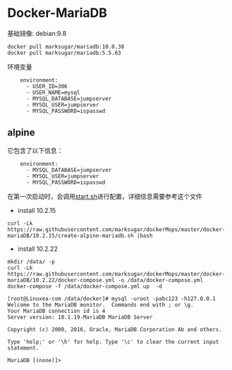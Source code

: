 # Docker-MariaDB

基础镜像: debian:9.8

```
docker pull marksugar/mariadb:10.0.38
docker pull marksugar/mariadb:5.5.63
```
环境变量
 ```
     environment:
       - USER_ID=306
       - USER_NAME=mysql
       - MYSQL_DATABASE=jumpserver
       - MYSQL_USER=jumpserver
       - MYSQL_PASSWORD=ispasswd
```

## alpine

它包含了以下信息：

```
    environment:
      - MYSQL_DATABASE=jumpserver
      - MYSQL_USER=jumpserver
      - MYSQL_PASSWORD=ispasswd
 ```
在第一次启动时，会调用[start.sh](https://raw.githubusercontent.com/marksugar/dockerMops/master/docker-mariaDB/10.2.15/start.sh)进行配置，详细信息需要参考这个文件


* install 10.2.15
```
curl -Lk https://raw.githubusercontent.com/marksugar/dockerMops/master/docker-mariaDB/10.2.15/create-alpine-mariadb.sh |bash
```
* install 10.2.22
```
mkdir /data/ -p
curl -Lk https://raw.githubusercontent.com/marksugar/dockerMops/master/docker-mariaDB/10.2.22/docker-compose.yml -o /data/docker-compose.yml
docker-compose -f /data/docker-compose.yml up  -d
```

```
[root@Linuxea-com /data/docker]# mysql -uroot -pabc123 -h127.0.0.1
Welcome to the MariaDB monitor.  Commands end with ; or \g.
Your MariaDB connection id is 4
Server version: 10.1.19-MariaDB MariaDB Server

Copyright (c) 2000, 2016, Oracle, MariaDB Corporation Ab and others.

Type 'help;' or '\h' for help. Type '\c' to clear the current input statement.

MariaDB [(none)]> 
```
